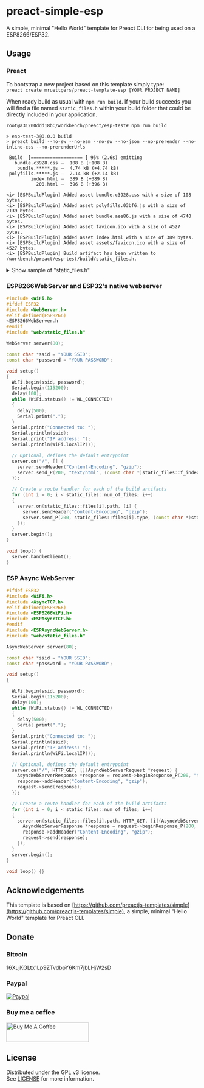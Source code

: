 # preact-simple-esp

A simple, minimal "Hello World" template for Preact CLI for being used on a ESP8266/ESP32.

## Usage

### Preact

To bootstrap a new project based on this template simply type:  
`preact create mruettgers/preact-template-esp [YOUR PROJECT NAME]`

When ready build as usual with `npm run build`.
If your build succeeds you will find a file named `static_files.h` within your build folder that could be directly included in your application.

```
root@a31200ddd18b:/workbench/preact/esp-test# npm run build

> esp-test-3@0.0.0 build
> preact build --no-sw --no-esm --no-sw --no-json --no-prerender --no-inline-css --no-prerenderUrls

 Build  [=================== ] 95% (2.6s) emitting
   bundle.c3928.css ⏤  108 B (+108 B)
    bundle.*****.js ⏤  4.74 kB (+4.74 kB)
 polyfills.*****.js ⏤  2.14 kB (+2.14 kB)
         index.html ⏤  389 B (+389 B)
           200.html ⏤  396 B (+396 B)

<i> [ESPBuildPlugin] Added asset bundle.c3928.css with a size of 108 bytes.
<i> [ESPBuildPlugin] Added asset polyfills.03bf6.js with a size of 2139 bytes.
<i> [ESPBuildPlugin] Added asset bundle.aee86.js with a size of 4740 bytes.
<i> [ESPBuildPlugin] Added asset favicon.ico with a size of 4527 bytes.
<i> [ESPBuildPlugin] Added asset index.html with a size of 389 bytes.
<i> [ESPBuildPlugin] Added asset assets/favicon.ico with a size of 4527 bytes.
<i> [ESPBuildPlugin] Build artifact has been written to /workbench/preact/esp-test/build/static_files.h.
``` 

<details>
  <summary>Show sample of "static_files.h"</summary>
    
  ```c++
#pragma once
namespace static_files
{
    struct file
    {
        const char *path;
        uint32_t size;
        const char *type;
        const uint8_t *contents;
    };
    
    const uint32_t f_index_html_size PROGMEM = 350;     
    const uint8_t f_index_html_contents[] PROGMEM = {        
        0x1f, 0x8b, 0x08, ...
    };
    
    const uint32_t f_bundle_c3928_css_size PROGMEM = 108;     
    const uint8_t f_bundle_c3928_css_contents[] PROGMEM = {        
        0x1f, 0x8b, 0x08, ...
    };
    
    const file files[] PROGMEM = {  
        {.path = "/index.html",
            .size = f_index_html_size,
            .type = "text/html",
            .contents = f_index_html_contents},
        {.path = "/bundle.c3928.css",
            .size = f_bundle_c3928_css_size,
            .type = "text/css",
            .contents = f_bundle_c3928_css_contents},
    };

    const uint8_t num_of_files PROGMEM = sizeof(files) / sizeof(const file);
}
```
</details>

### ESP8266WebServer and ESP32's native webserver

```c++
#include <WiFi.h>
#ifdef ESP32
#include <WebServer.h>
#elif defined(ESP8266)
<ESP8266WebServer.h
#endif
#include "web/static_files.h"

WebServer server(80);

const char *ssid = "YOUR SSID";
const char *password = "YOUR PASSWORD";

void setup()
{
  WiFi.begin(ssid, password);
  Serial.begin(115200);
  delay(100);
  while (WiFi.status() != WL_CONNECTED)
  {
    delay(500);
    Serial.print(".");
  }
  Serial.print("Connected to: ");
  Serial.println(ssid);
  Serial.print("IP address: ");
  Serial.println(WiFi.localIP());

  // Optional, defines the default entrypoint
  server.on("/", [] {
    server.sendHeader("Content-Encoding", "gzip");
    server.send_P(200, "text/html", (const char *)static_files::f_index_html_contents, static_files::f_index_html_size);
  });

  // Create a route handler for each of the build artifacts
  for (int i = 0; i < static_files::num_of_files; i++)
  {
    server.on(static_files::files[i].path, [i] {
      server.sendHeader("Content-Encoding", "gzip");
      server.send_P(200, static_files::files[i].type, (const char *)static_files::files[i].contents, static_files::files[i].size);
    });
  }
  server.begin();
}

void loop() {
  server.handleClient();
}
```

### ESP Async WebServer

```c++
#ifdef ESP32
#include <WiFi.h>
#include <AsyncTCP.h>
#elif defined(ESP8266)
#include <ESP8266WiFi.h>
#include <ESPAsyncTCP.h>
#endif
#include <ESPAsyncWebServer.h>
#include "web/static_files.h"

AsyncWebServer server(80);

const char *ssid = "YOUR SSID";
const char *password = "YOUR PASSWORD";

void setup()
{

  WiFi.begin(ssid, password);
  Serial.begin(115200);
  delay(100);
  while (WiFi.status() != WL_CONNECTED)
  {
    delay(500);
    Serial.print(".");
  }
  Serial.print("Connected to: ");
  Serial.println(ssid);
  Serial.print("IP address: ");
  Serial.println(WiFi.localIP());

  // Optional, defines the default entrypoint
  server.on("/", HTTP_GET, [](AsyncWebServerRequest *request) {
    AsyncWebServerResponse *response = request->beginResponse_P(200, "text/html", static_files::f_index_html_contents, static_files::f_index_html_size);
    response->addHeader("Content-Encoding", "gzip");
    request->send(response);
  });

  // Create a route handler for each of the build artifacts
  for (int i = 0; i < static_files::num_of_files; i++)
  {
    server.on(static_files::files[i].path, HTTP_GET, [i](AsyncWebServerRequest *request) {
      AsyncWebServerResponse *response = request->beginResponse_P(200, static_files::files[i].type, static_files::files[i].contents, static_files::files[i].size);
      response->addHeader("Content-Encoding", "gzip");
      request->send(response);
    });
  }
  server.begin();
}

void loop() {}
```

## Acknowledgements

This template is based on [https://github.com/preactjs-templates/simple](https://github.com/preactjs-templates/simple), a simple, minimal "Hello World" template for Preact CLI.

## Donate

### Bitcoin
16XujKGLtx1Lp9ZTvdbpY6Km7jbLHjW2sD

### Paypal
[![Paypal](https://www.paypalobjects.com/en_US/DK/i/btn/btn_donateCC_LG.gif)](https://www.paypal.com/cgi-bin/webscr?cmd=_s-xclick&hosted_button_id=GK95YZCEGJT84)

### Buy me a coffee
<a href="https://www.buymeacoffee.com/fkqeNT2" target="_blank"><img src="https://cdn.buymeacoffee.com/buttons/default-green.png" alt="Buy Me A Coffee" height="51" width="217"></a>

## License

Distributed under the GPL v3 license.  
See [LICENSE](LICENSE) for more information.
